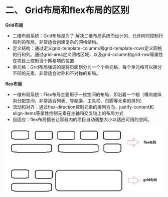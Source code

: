 # 二、 Grid布局和flex布局的区别

**Grid布局**

- 二维布局系统：Grid布局是为了 解决二维布局系统而设计的，允许同时控制行和列的布局，非常适合创建复杂的网格结构。
- 定义结构：通过定义grid-template-columns和grid-template-rows定义网格的行和列。通过grid-area定义网格区域，以及grid-column和grid-row等属性在项目上控制当个网格项的位置
- 单元格：Grid布局强调的是将页面划分为一个个单元格，每个单元格可以换分不同的元素，非常适合对称和不对称的布局。


**flex布局**

- 一维布局系统：Flex布局主要用于一维空间的布局，即沿着一个轴（横向或纵向分配空间，非常适合列表、导航条、工具栏、页脚等元素的排列）
- 流动和对齐：通过flex-direction控制元素的排列方向，justify-content和align-items等属性控制元素在主轴和交叉轴上的布局方式
- 自适应：flex布局擅长让容器内的项目自动调整大小以适应可用的空间。

![](/style/records_layout/layout_grid/images/002.png)
